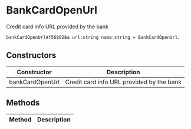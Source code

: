 # BankCardOpenUrl
Credit card info URL provided by the bank

```
bankCardOpenUrl#f568028a url:string name:string = BankCardOpenUrl;
```

## Constructors
| Constructor | Description |
| ---- | ----------- |
| bankCardOpenUrl | Credit card info URL provided by the bank |


## Methods
| Method | Description |
| ---- | ----------- |



